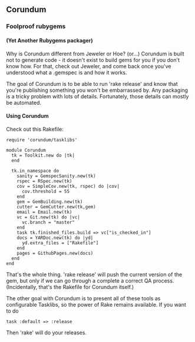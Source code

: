 ## Corundum
### Foolproof rubygems

#### (Yet Another Rubygems packager)

Why is Corundum different from Jeweler or Hoe?  (or...) Corundum is built not
to generate code - it doesn't exist to build gems for you if you don't know
how.  For that, check out Jeweler, and come back once you've understood what a
.gemspec is and how it works.

The goal of Corundum is to be able to run 'rake release' and know that
you're publishing something you won't be embarrassed by.  Any packaging is a
tricky problem with lots of details.  Fortunately, those details can mostly
be automated.

#### Using Corundum

Check out this Rakefile:

    require 'corundum/tasklibs'

    module Corundum
      tk = Toolkit.new do |tk|
      end

      tk.in_namespace do
        sanity = GemspecSanity.new(tk)
        rspec = RSpec.new(tk)
        cov = SimpleCov.new(tk, rspec) do |cov|
          cov.threshold = 55
        end
        gem = GemBuilding.new(tk)
        cutter = GemCutter.new(tk,gem)
        email = Email.new(tk)
        vc = Git.new(tk) do |vc|
          vc.branch = "master"
        end
        task tk.finished_files.build => vc["is_checked_in"]
        docs = YARDoc.new(tk) do |yd|
          yd.extra_files = ["Rakefile"]
        end
        pages = GithubPages.new(docs)
      end
    end

That's the whole thing.  'rake release' will push the current version of the
gem, but only if we can go through a complete a correct QA process.
(Incidentally, that's the Rakefile for Corundum itself.)

The other goal with Corundum is to present all of these tools as
configurable Tasklibs, so the power of Rake remains available.  If you want
to do

    task :default => :release

Then 'rake' will do your releases.
